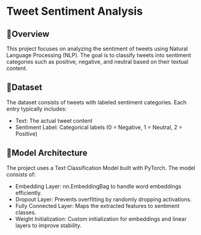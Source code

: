 # Tweet Sentiment Analysis
## 🧸Overview
This project focuses on analyzing the sentiment of tweets using Natural Language Processing (NLP). The goal is to classify tweets into sentiment categories such as positive, negative, and neutral based on their textual content.

## 🧸Dataset
The dataset consists of tweets with labeled sentiment categories. Each entry typically includes:
- Text: The actual tweet content
- Sentiment Label: Categorical labels (0 = Negative, 1 = Neutral, 2 = Positive)

## 🧸Model Architecture
The project uses a Text Classification Model built with PyTorch. The model consists of:
- Embedding Layer: nn.EmbeddingBag to handle word embeddings efficiently.
- Dropout Layer: Prevents overfitting by randomly dropping activations.
- Fully Connected Layer: Maps the extracted features to sentiment classes.
- Weight Initialization: Custom initialization for embeddings and linear layers to improve stability.
